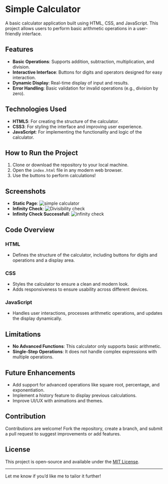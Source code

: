 # Simple Calculator  

A basic calculator application built using HTML, CSS, and JavaScript. This project allows users to perform basic arithmetic operations in a user-friendly interface.  

## Features  
- **Basic Operations**: Supports addition, subtraction, multiplication, and division.  
- **Interactive Interface**: Buttons for digits and operators designed for easy interaction.  
- **Dynamic Display**: Real-time display of input and results.  
- **Error Handling**: Basic validation for invalid operations (e.g., division by zero).  

## Technologies Used  
- **HTML5**: For creating the structure of the calculator.  
- **CSS3**: For styling the interface and improving user experience.  
- **JavaScript**: For implementing the functionality and logic of the calculator.  

## How to Run the Project  
1. Clone or download the repository to your local machine.  
2. Open the `index.html` file in any modern web browser.  
3. Use the buttons to perform calculations!  

## Screenshots
- **Static Page**:
![simple calculator](https://github.com/user-attachments/assets/3e261e92-2ddf-4364-97e3-c1187b174a8e)
- **Infinity Check**:
![Divisibility check](https://github.com/user-attachments/assets/7732a214-9195-4286-b452-b4c078cb6b6b)
- **Infinity Check Successfull**:
![infinity check](https://github.com/user-attachments/assets/26a0e6a2-a0de-4790-b18a-e961fc6f0996)


## Code Overview  
### HTML  
- Defines the structure of the calculator, including buttons for digits and operations and a display area.  

### CSS  
- Styles the calculator to ensure a clean and modern look.  
- Adds responsiveness to ensure usability across different devices.  

### JavaScript  
- Handles user interactions, processes arithmetic operations, and updates the display dynamically.  

## Limitations  
- **No Advanced Functions**: This calculator only supports basic arithmetic.  
- **Single-Step Operations**: It does not handle complex expressions with multiple operations.  

## Future Enhancements  
- Add support for advanced operations like square root, percentage, and exponentiation.  
- Implement a history feature to display previous calculations.  
- Improve UI/UX with animations and themes.  

## Contribution  
Contributions are welcome! Fork the repository, create a branch, and submit a pull request to suggest improvements or add features.  

## License  
This project is open-source and available under the [MIT License](LICENSE).  

---

Let me know if you’d like me to tailor it further!
